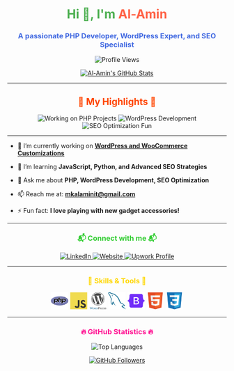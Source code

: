<h1 align="center" style="color:#4CAF50;">Hi 👋, I'm <span style="color:#FF6347;">Al-Amin</span></h1>
<h3 align="center" style="color:#4169E1;">A passionate PHP Developer, WordPress Expert, and SEO Specialist</h3>

<p align="center">
  <img src="https://komarev.com/ghpvc/?username=mkalaminit&label=Profile%20views&color=FF6347&style=flat" alt="Profile Views" />
</p>

<p align="center">
  <a href="https://github.com/mkalaminit?tab=repositories">
    <img src="https://github-readme-stats.vercel.app/api?username=mkalaminit&show_icons=true&theme=tokyonight&count_private=true" alt="Al-Amin's GitHub Stats" />
  </a>
</p>

---

<!-- Simulating a Slider with GIFs or Dynamic Images -->
<h2 align="center" style="color:#FF4500;">🌟 My Highlights 🌟</h2>

<p align="center">
  <img src="https://media.giphy.com/media/JIX9t2j0ZTN9S/giphy.gif" alt="Working on PHP Projects" width="300" height="200" />
  <img src="https://media.giphy.com/media/QpVUMRUJGokfqXyfa1/giphy.gif" alt="WordPress Development" width="300" height="200" />
  <img src="https://media.giphy.com/media/kH6CqYiquZawmU1HI6/giphy.gif" alt="SEO Optimization Fun" width="300" height="200" />
</p>

---

- 🔭 I’m currently working on **[WordPress and WooCommerce Customizations](https://alamin.tech/projects/indowedding/)**

- 🌱 I’m learning **JavaScript, Python, and Advanced SEO Strategies**

- 💬 Ask me about **PHP, WordPress Development, SEO Optimization**

- 📫 Reach me at: **mkalaminit@gmail.com**

- ⚡ Fun fact: **I love playing with new gadget accessories!**

---

<h3 align="center" style="color:#32CD32;">📬 Connect with me 📬</h3>
<p align="center">
  <a href="https://linkedin.com/in/al-amin-linkedin" target="_blank">
    <img src="https://img.shields.io/badge/LinkedIn-0A66C2?style=for-the-badge&logo=linkedin&logoColor=white" alt="LinkedIn" />
  </a>
  <a href="https://alamin.tech/" target="_blank">
    <img src="https://img.shields.io/badge/Website-0A0A0A?style=for-the-badge&logo=wordpress&logoColor=white" alt="Website" />
  </a>
  <a href="https://www.upwork.com/freelancers/~01785462a009acb99f" target="_blank">
    <img src="https://img.shields.io/badge/Upwork-6FDA44?style=for-the-badge&logo=upwork&logoColor=white" alt="Upwork Profile" />
  </a>
</p>

---

<h3 align="center" style="color:#FFD700;">🚀 Skills & Tools 🚀</h3>
<p align="center">
  <img src="https://raw.githubusercontent.com/devicons/devicon/master/icons/php/php-original.svg" alt="PHP" width="40" height="40" />
  <img src="https://raw.githubusercontent.com/devicons/devicon/master/icons/javascript/javascript-original.svg" alt="JavaScript" width="40" height="40" />
  <img src="https://raw.githubusercontent.com/devicons/devicon/master/icons/wordpress/wordpress-original.svg" alt="WordPress" width="40" height="40" />
  <img src="https://raw.githubusercontent.com/devicons/devicon/master/icons/mysql/mysql-original.svg" alt="MySQL" width="40" height="40" />
  <img src="https://raw.githubusercontent.com/devicons/devicon/master/icons/bootstrap/bootstrap-plain.svg" alt="Bootstrap" width="40" height="40" />
  <img src="https://raw.githubusercontent.com/devicons/devicon/master/icons/html5/html5-original.svg" alt="HTML5" width="40" height="40" />
  <img src="https://raw.githubusercontent.com/devicons/devicon/master/icons/css3/css3-original.svg" alt="CSS3" width="40" height="40" />
</p>

---

<h3 align="center" style="color:#FF1493;">🔥 GitHub Statistics 🔥</h3>
<p align="center">
  <img src="https://github-readme-stats.vercel.app/api/top-langs/?username=mkalaminit&layout=compact&theme=radical" alt="Top Languages" />
</p>

<p align="center">
  <a href="https://github.com/mkalaminit?tab=followers">
    <img src="https://img.shields.io/github/followers/mkalaminit?label=Follow&style=social" alt="GitHub Followers" />
  </a>
</p>
